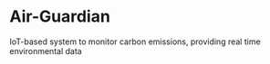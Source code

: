 # Air-Guardian
 IoT-based system to monitor carbon emissions, providing real time environmental data
